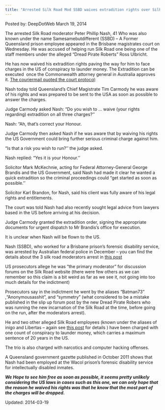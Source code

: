 ```yaml
---
title: "Arrested Silk Road Mod SSBD waives extradition rights over Silk Road charges in Us"
---
```


Posted by: DeepDotWeb
<span>March 19, 2014</span>

    
<p>The arrested Silk Road moderator Peter Phillip Nash, 41 Who was also known under the name Samesamebutdifferent (SSBD) &#8211; A Former Queensland prison employee appeared in the Brisbane magistrates court on Wednesday. He was accused of helping run Silk Road one being one of the staff members under the alleged &#8220;Dread Pirate Roberts&#8221; Ross Ulbricht.</p>
<p>He has now waived his extradition rights paving the way for him to face charges in the US of conspiracy to launder money. The Extradition can be executed  once the Commonwealth attorney general in Australia approves it. <a href="http://www.couriermail.com.au/news/queensland/former-queensland-public-servant-peter-nash-agrees-to-extradition-to-us-over-claims-he-ran-drug-ring-from-wacol-prison-office/story-fnihsrf2-1226859045009">The couriermail quoted the court protocol</a>:</p>
<p>Nash today told Queensland’s Chief Magistrate Tim Carmody he was aware of his rights and was prepared to be sent to the USA as soon as possible to answer the charges.</p>
<p>Judge Carmody asked Nash: “Do you wish to &#8230; waive (your rights regarding) extradition on all three charges?’’</p>
<p>Nash: “Ah, that’s correct your Honour.</p>
<p>Judge Carmody then asked Nash if he was aware that by waiving his rights the US Government could bring further serious criminal charge against him.</p>
<p>“Is that a risk you wish to run?’’ the judge asked.</p>
<p>Nash replied: “Yes it is your Honour.’’</p>
<p>Solicitor Mark McKechnie, acting for Federal Attorney-General George Brandis and the US Government, said Nash had made it clear he wanted a quick extradition so the criminal proceedings could “get started as soon as possible.’’</p>
<p>Solicitor Karl Brandon, for Nash, said his client was fully aware of his legal rights and entitlements.</p>
<p>The court was told Nash had also recently sought legal advice from lawyers based in the US before arriving at his decision.</p>
<p>Judge Carmody granted the extradition order, signing the appropriate documents for urgent dispatch to Mr Brandis’s office for execution.</p>
<p>It is unclear when Nash will be flown to the US.</p>
<p>Nash (SSBD), who worked for a Brisbane prison’s forensic disability service, was arrested by Australian federal police in December &#8211; you can find the details about the 3 silk road moderators arrest in <a href="/2013/12/21/silk-road-adminsmods-ssbd-libertas-inigo-arrested/">this post</a></p>
<p>US prosecutors allege he was &#8220;the primary moderator&#8221; for discussion forums on the Silk Road website (there were few others as we can remember so this claim is a bit weird as far as we see it, not going into too much details for the indictment)</p>
<p>Prosecutors say in the indictment he went by the aliases “Batman73” ,“Anonymousasshit”, and &#8220;symmetry&#8221; (what considered to be a mistake published in the slip up forum post by the new Dread Pirate Robers who was running the new incarnation of the Silk Road at the time, before going on the run, after the moderators arrest).</p>
<p>He and two other alleged Silk Road employees (known under the aliases of inigo and Libertas &#8211; again see <a href="/2013/12/21/silk-road-adminsmods-ssbd-libertas-inigo-arrested/">this post</a> for details ) have been charged with one count of conspiracy to launder money, which carries a maximum sentence of 20 years in the US.</p>
<p>The trio is also charged with narcotics and computer hacking offenses.</p>
<p>A Queensland government gazette published in October 2011 shows that Nash had been employed at the Wacol prison’s forensic disability service for intellectually disabled inmates.</p>
<p><em><strong>We Hope to see him free as soon as possible, it seems pretty unlikely considering the US laws in cases such as this one, we can only hope that the reason he waived his rights was that he know that the most part of the charges will be dropped.<br />
</strong></em></p>


Updated: 2014-03-19
    
